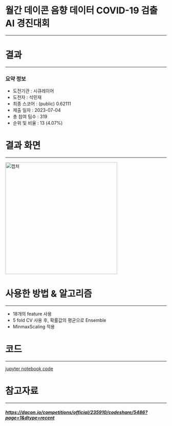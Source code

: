 # 월간 데이콘 음향 데이터 COVID-19 검출 AI 경진대회
---
# 결과
---
### 요약 정보
* 도전기관 : 시큐레이어
* 도전자 : 석민재
* 최종 스코어 : (public) 0.62111
* 제출 일자 : 2023-07-04
* 총 참여 팀수 : 319
* 순위 및 비율 : 13 (4.07%)

# 결과 화면
---
<img width="349" alt="캡처" src="https://github.com/Jsonseok/SecuLayer/assets/112038669/f6f48fe7-540f-4830-a156-55e1fd127926">


# 사용한 방법 & 알고리즘
---
* 18개의 feature 사용
* 5 fold CV 사용 후, 확률값의 평균으로 Ensemble
* MinmaxScaling 적용

# 코드
---
[jupyter notebook code](월간_데이콘__음향_데이터_COVID_19_검출_AI_경진대회.ipynb)

# 참고자료
---
##### https://dacon.io/competitions/official/235910/codeshare/5486?page=1&dtype=recent
